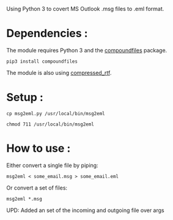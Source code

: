 Using Python 3 to covert MS Outlook .msg files to .eml format.

# Dependencies :

The module requires Python 3 and the [compoundfiles](https://pypi.python.org/pypi/compoundfiles) package.

	pip3 install compoundfiles

The module is also using [compressed_rtf](https://github.com/delimitry/compressed_rtf).

# Setup :

	cp msg2eml.py /usr/local/bin/msg2eml
	
	chmod 711 /usr/local/bin/msg2eml

# How to use :

Either convert a single file by piping:

	msg2eml < some_email.msg > some_email.eml

Or convert a set of files:

	msg2eml *.msg

UPD:
Added an set of the incoming and outgoing file over args
